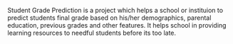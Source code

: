 Student Grade Prediction is a project which helps a school or instituion to predict students final grade based on his/her demographics, parental education, previous grades and other features. It helps school in providing learning resources to needful students before its too late.
